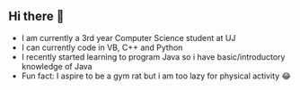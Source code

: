 ## Hi there 👋

- I am currently a 3rd year Computer Science student at UJ
- I can currently code in VB, C++ and Python
- I recently started learning to program Java so i have basic/introductory knowledge of Java
- Fun fact: I aspire to be a gym rat but i am too lazy for physical activity 😂

<!--
**ManqobaKing/ManqobaKing** is a ✨ _special_ ✨ repository because its `README.md` (this file) appears on your GitHub profile.

Here are some ideas to get you started:

- 🔭 I’m currently wor
- 🌱 I’m currently learning ...
- 👯 I’m looking to collaborate on ...
- 🤔 I’m looking for help with ...
- 💬 Ask me about ...
- 📫 How to reach me: ...
- 😄 Pronouns: ...
- ⚡ Fun fact: ...
-->

